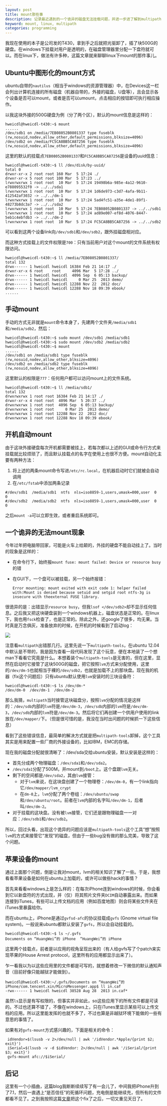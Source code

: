 ```yaml
---
layout: post
title: mount那些事
description: 记录最近遇到的一个诡异的磁盘无法挂载问题，并进一步进了解到multipath-tools，ubuntu的mount机制，以及苹果设备的gvfs-mount方式
keyword: mount, linux, multipath
categories: programming
---
```


我现在使用的本子是公司发的T430，拿到手之后就把光驱卸了，插了块500G的硬盘。在windows下挂载对用户是透明的，在磁盘管理器里分配一下盘符就可以。而在linux下，做法有许多种，这篇文章就来聊聊linux下mount的那件事儿。

## Ubuntu中图形化的mount方式

ubuntu自带的`nautilus`（相当于windows的资源管理器）中，在Devices这一栏会列出计算机连接的所有磁盘（机器自带的，外接的磁盘，U盘等），且会显示各个设备是否可以mount，或者是否可以umount，点击相应的按钮即可执行相应操作。

以我这块外接的500G硬盘为例（分了两个区），默认的mount信息是这样的：

```
hweicdl@hweicdl-t430:~$ mount
......
/dev/sdb1 on /media/7EB08052B0801337 type fuseblk (rw,nosuid,nodev,allow_other,default_permissions,blksize=4096)
/dev/sdb2 on /media/FC5CA8BB5CA87256 type fuseblk (rw,nosuid,nodev,allow_other,default_permissions,blksize=4096)
```

这里的默认的挂载点`7EB08052B0801337`和`FC5CA8BB5CA87256`是设备的uuid信息：

```
hweicdl@hweicdl-t430:~$ ll /dev/disk/by-uuid/
total 0
drwxr-xr-x 2 root root 160 Mar  5 17:24 ./
drwxr-xr-x 5 root root 100 Mar  5 17:23 ../
lrwxrwxrwx 1 root root  10 Mar  5 17:24 19498b6a-985e-4a12-9610-e788095532f0 -> ../../sda1
lrwxrwxrwx 1 root root  10 Mar  5 17:24 1d6de973-c3d7-4afa-9b11-412542af3032 -> ../../dm-1
lrwxrwxrwx 1 root root  10 Mar  5 17:24 5ad4fc51-a35e-4de1-89f1-48273b8dc3a7 -> ../../sda2
lrwxrwxrwx 1 root root  10 Mar  5 17:24 7EB08052B0801337 -> ../../sdb1
lrwxrwxrwx 1 root root  10 Mar  5 17:24 ad89e007-ef8d-4076-8447-5eb1c4ebfdb3 -> ../../dm-2
lrwxrwxrwx 1 root root  10 Mar  5 17:24 FC5CA8BB5CA87256 -> ../../sdb2
```

可以看到这两个设备link向`/dev/sdb1`和`/dev/sdb2`，跟外挂磁盘相对应。

而这种方式挂载上的文件权限是`700`：只有当前用户对这个mount的文件系统有权限访问。

```
hweicdl@hweicdl-t430:~$ ll /media/7EB08052B0801337/
total 132
drwx------ 1 hweicdl hweicdl 16384 Feb 21 14:17 ./
drwxr-xr-x 6 root    root     4096 Mar  5 17:28 ../
drwx------ 1 hweicdl hweicdl  4096 Sep  6 05:13 backup/
drwx------ 1 hweicdl hweicdl     0 Mar 25  2013 demo/
drwx------ 1 hweicdl hweicdl 12288 Nov 22  2012 doc/
drwx------ 1 hweicdl hweicdl 12288 Nov 18 09:39 ebook/
......
```

## 手动mount

手动的方式无非就是`mount`命令本身了，先建两个文件夹`/media/sdb1`和`/media/sdb2`，然后：

```
hweicdl@hweicdl-t430:~$ sudo mount /dev/sdb1 /media/sdb1
hweicdl@hweicdl-t430:~$ sudo mount /dev/sdb2 /media/sdb2
hweicdl@hweicdl-t430:~$ mount
......
/dev/sdb1 on /media/sdb1 type fuseblk (rw,nosuid,nodev,allow_other,blksize=4096)
/dev/sdb2 on /media/sdb2 type fuseblk (rw,nosuid,nodev,allow_other,blksize=4096)
```

这里默认的权限是`777`：任何用户都可以访问mount上的文件系统。

```
hweicdl@hweicdl-t430:~$ ll /media/sdb1/
total 132
drwxrwxrwx 1 root root 16384 Feb 21 14:17 ./
drwxr-xr-x 4 root root  4096 Mar  5 20:37 ../
drwxrwxrwx 1 root root  4096 Sep  6 05:13 backup/
drwxrwxrwx 1 root root     0 Mar 25  2013 demo/
drwxrwxrwx 1 root root 12288 Nov 22  2012 doc/
drwxrwxrwx 1 root root 12288 Nov 18 09:39 ebook/
```

## 开机自动mount

由于这块外接硬盘每次开机都需要被挂上，若每次都以上述的GUI或命令行方式来挂载就比较烦琐了，而且默认挂载点的名字在使用上也很不方便。mount自动化主要有两种方法：

1. 将上述的两条mount命令写进`/etc/rc.local`，在机器启动时它们就被会自动调用
1. 在`/etc/fstab`中添加两条记录

```
#/dev/sdb1  /media/sdb1  ntfs  nls=iso8859-1,users,umask=000,user  0  0  
#/dev/sdb2  /media/sdb2  ntfs  nls=iso8859-1,users,umask=000,user  0  0
```

之后`mount -a`可以立即生效，或者重启系统即可。

## 一个诡异的无法mount现象

今年过年把电脑带回家，可能是火车上给颠的，外挂的硬盘不能自动挂上了。当时的现象是这样的：

* 在命令行下，始终报`mount fuse: mount failed: Device or resource busy`的错
* 在GUI下，一个盘可以被挂载，另一个始终报错：

    `Error mounting: mount exited with exit code 1: helper failed with:Mount is denied because setuid and setgid root ntfs-3g is insecure with theexternal FUSE library.`

很诡异的是：出错显示`resource busy`，但我`lsof </dev/sdb2>`却不显示任何信息。之后我又把这块硬盘装到一个windows机器上，磁盘状态是正常的。在linux下，我也用`fsck`检查了，也是正常的。除此之外，还google了很多，均无果。当时真是万念俱灰，准备放弃的时候，在开机的时候看到了启动log：

![](/images/201403/multipath-error.jpg)

注意看`multipath`出错那几行。这里先说一下`multipath-tools`，在ubuntu 12.04中默认是不带的，我是因为查看一段代码发现了这个玩意，便在本地装了一个想man下看看它究竟是什么。本想着装个`multipath-tools`是无害的，但在这里，显然在启动时它接管了这块500G的磁盘，把它按照`lvm`方式来分配使用，这里的`/dev/dm-5`也就相当于裸的`/dev/sdb2`，也就是加载不上的那块盘。现在我的机器（fix这个问题后）只有ubuntu默认使用`lvm`安装时的三块设备符：

```
hweicdl@hweicdl-t430:~$ ls /dev/dm-*
/dev/dm-0  /dev/dm-1  /dev/dm-2
```

那么我猜，`multipath`当时接管这块磁盘分，按照`lvm`分配的情况是这样的：`/dev/sdb`内部的`lvm`符是`/dev/dm-3`，`/dev/sdb`内部的`lvm`符是`/dev/dm-3`，`/dev/sdb`内部的`lvm`符是`/dev/dm-3`。然后将它们再创建一个供用户使用的link放在`/dev/mapper/`下。（但是很可惜的是，我没在当时出问题的时候抓一下这些信息）

看到了这些错误信息，最简单的解决方式就是把`multipath-tools`卸掉，这个工具其实是用来配置一些厂商的外接设备的，比如IBM，EMC的存储。

现在我的磁盘分配就很清晰了：/dev/sda交给ubuntu安装，默认安装是这样的：

* 首先分成两个物理磁盘：`/dev/sda1`和`/dev/sda2`。
* `/dev/sda1`分配了500M，并mount到`/boot`上。这个盘跟`lvm`无关。
* 剩下的空间都是`/dev/sda2`，其由`lvm`接管：
    * 对于`lvm`来说，在这块盘创建了一个物理卷：`/dev/dm-0`，有一个link指向它`/dev/mapper/lvm_crypt`
    * 在`dm-0`上，`lvm`分配了两个卷组：`/dev/ubuntu/swap`和`/dev/ubuntu/root`。前者在`lvm`内部的名字叫`/dev/dm-1`，后者叫`/dev/dm-2`。
* 对于挂载的这块盘。没有被`lvm`接管，它们还是跟物理磁盘一一对应：`/dev/sdb1`和`/dev/sdb2`。

所以，回过头看，出现这个诡异的问题应该是`multipath-tools`这个工具“想”按照`lvm`的方式来接管它“发现”的磁盘，但由于一些bug没有做的那么完美，导致了这个问题。

## 苹果设备的mount

通过上面那个问题，倒是让我对mount，lvm的相关知识了解了一些。于是，我想看看苹果设备是如何在ubuntu上加载的，或许可以做些hack的事情？

首先来看看windows上是怎么样的：在每次iPhone连到windows的时候，你会看到它以新盘符的方式出现，并（仅）将其照片文件夹`DCIM`自动暴露出来。而如果连接到iTunes，有些可以上传文档的应用（例如百度地图）则会将某些文件夹在iTunes里暴露给你。

而在ubuntu上，iPhone是通过`gvfsd-afc`的协议挂载成`gvfs` (Gnome virtual file system)。一般说来ubuntu都默认安装了`gvfs`，所以会自动挂载的。

```
hweicdl@hweicdl-t430:~$ ls ~/.gvfs
Documents on “HuangWei”的 iPhone  “HuangWei”的 iPhone
```

这里两个挂载点，前者是以应用的视角呈现出来的（有人给gvfs写了个patch来实现苹果的House Arrest protocol，这里所有的应用都显示出来了）。

乍一看我以为以这些应用里的文件都是可写的，就想着修改一下微信的默认通知声音（目前好像只能越狱才能做到）。
```
hweicdl@hweicdl-t430:~/.gvfs/Documents on “HuangWei”的 iPhone/com.tencent.xin/MicroMessenger.app$ ll in.caf
-rwx------ 1 hweicdl hweicdl 38528 Aug 28  2013 in.caf*
```

虽然`ls`显示是有写权限的，但事实并非如此，so这些应用下的所有文件都是可读的。不过也还算不错了，不像在windows上，只在iTunes里显示某些可以上传文档的应用。所以这里能发挥的也就不多了，不过也算是非越狱环境下能做的一些有意思的事情了。

如果有对`gvfs-mount`方式感兴趣的，下面是相关的命令：

```
 idVendor=$(lsusb -v 2>/dev/null | awk '/idVendor.*Apple/{print $2; exit}')
 iSerial=$(lsusb -v -d $idVendor: 2>/dev/null | awk '/iSerial/{print $3; exit}')
 gvfs-mount afc://$iSerial/
```

## 后记

这里有一个小插曲，这篇blog我断断续续写了有一会儿了，中间我把iPhone升到了7.1，然后一直遇上“是否信任”的死循环问题，充电倒是能继续充，但所有的文件都看不见了。之到我按照这篇[文章](http://itsfoss.com/mount-iphone-ipad-ios-7-ubuntu-13-10/)把这个fix了之后，一切又重见天日了。





